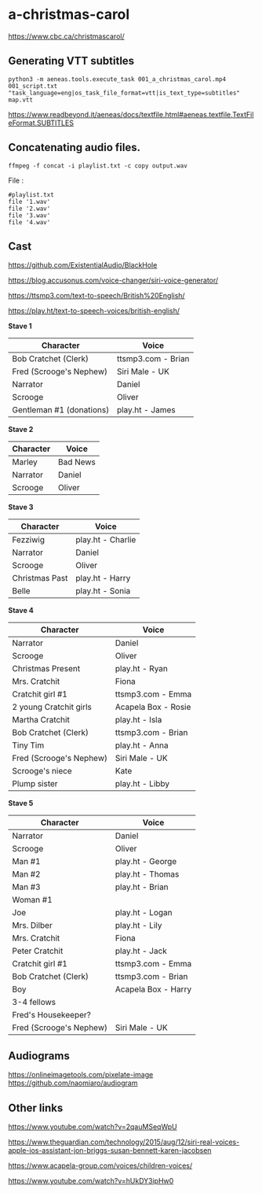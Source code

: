 # a-christmas-carol

https://www.cbc.ca/christmascarol/

## Generating VTT subtitles
```
python3 -m aeneas.tools.execute_task 001_a_christmas_carol.mp4 001_script.txt "task_language=eng|os_task_file_format=vtt|is_text_type=subtitles" map.vtt
```

https://www.readbeyond.it/aeneas/docs/textfile.html#aeneas.textfile.TextFileFormat.SUBTITLES

## Concatenating audio files.
```
ffmpeg -f concat -i playlist.txt -c copy output.wav
```

File :

```
#playlist.txt
file '1.wav'
file '2.wav'
file '3.wav'
file '4.wav'
```

## Cast

https://github.com/ExistentialAudio/BlackHole

https://blog.accusonus.com/voice-changer/siri-voice-generator/

https://ttsmp3.com/text-to-speech/British%20English/

https://play.ht/text-to-speech-voices/british-english/

**Stave 1**

| Character | Voice |
| --- | --- |
| Bob Cratchet (Clerk) | ttsmp3.com - Brian |
| Fred (Scrooge's Nephew) | Siri Male - UK  |
| Narrator | Daniel |
| Scrooge | Oliver |
| Gentleman #1 (donations) | play.ht - James |


**Stave 2**

| Character | Voice |
| --- | --- |
| Marley | Bad News  |
| Narrator | Daniel |
| Scrooge | Oliver |

**Stave 3**

| Character | Voice |
| --- | --- |
| Fezziwig | play.ht - Charlie |
| Narrator | Daniel |
| Scrooge | Oliver |
| Christmas Past | play.ht - Harry |
| Belle | play.ht - Sonia |

**Stave 4**

| Character | Voice |
| --- | --- |
| Narrator | Daniel |
| Scrooge | Oliver |
| Christmas Present | play.ht - Ryan |
| Mrs. Cratchit | Fiona |
| Cratchit girl #1 | ttsmp3.com - Emma |
| 2 young Cratchit girls | Acapela Box - Rosie |
| Martha Cratchit | play.ht - Isla |
| Bob Cratchet (Clerk) | ttsmp3.com - Brian |
| Tiny Tim | play.ht - Anna |
| Fred (Scrooge's Nephew) | Siri Male - UK |
| Scrooge's niece | Kate |
| Plump sister | play.ht - Libby |

**Stave 5**

| Character | Voice |
| --- | --- |
| Narrator | Daniel |
| Scrooge | Oliver |
| Man #1 | play.ht - George |
| Man #2 | play.ht - Thomas |
| Man #3 | play.ht - Brian |
| Woman #1 |  |
| Joe | play.ht - Logan |
| Mrs. Dilber | play.ht - Lily |
| Mrs. Cratchit | Fiona |
| Peter Cratchit | play.ht - Jack |
| Cratchit girl #1 | ttsmp3.com - Emma |
| Bob Cratchet (Clerk) | ttsmp3.com - Brian |
| Boy | Acapela Box - Harry |
| 3-4 fellows |  |
| Fred's Housekeeper? |  |
| Fred (Scrooge's Nephew) | Siri Male - UK |


## Audiograms

https://onlineimagetools.com/pixelate-image
https://github.com/naomiaro/audiogram

## Other links

https://www.youtube.com/watch?v=2qauMSeqWpU

https://www.theguardian.com/technology/2015/aug/12/siri-real-voices-apple-ios-assistant-jon-briggs-susan-bennett-karen-jacobsen

https://www.acapela-group.com/voices/children-voices/

https://www.youtube.com/watch?v=hUkDY3ipHw0


